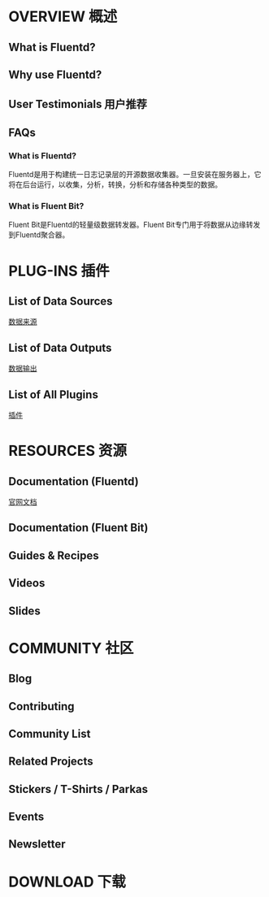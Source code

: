# OVERVIEW 概述
## What is Fluentd?
## Why use Fluentd?
## User Testimonials 用户推荐
## FAQs
### What is Fluentd?
Fluentd是用于构建统一日志记录层的开源数据收集器。一旦安装在服务器上，它将在后台运行，以收集，分析，转换，分析和存储各种类型的数据。
### What is Fluent Bit?
Fluent Bit是Fluentd的轻量级数据转发器。Fluent Bit专门用于将数据从边缘转发到Fluentd聚合器。

# PLUG-INS  插件
## List of Data Sources
[数据来源](https://www.fluentd.org/datasources)
## List of Data Outputs
[数据输出](https://www.fluentd.org/dataoutputs)
## List of All Plugins
[插件](https://www.fluentd.org/plugins)
# RESOURCES 资源
## Documentation (Fluentd)
[官网文档](https://docs.fluentd.org/v1.0/articles/quickstart)
## Documentation (Fluent Bit)
## Guides & Recipes
## Videos
## Slides
# COMMUNITY 社区
## Blog
## Contributing
## Community List
## Related Projects
## Stickers / T-Shirts / Parkas
## Events
## Newsletter
# DOWNLOAD 下载
